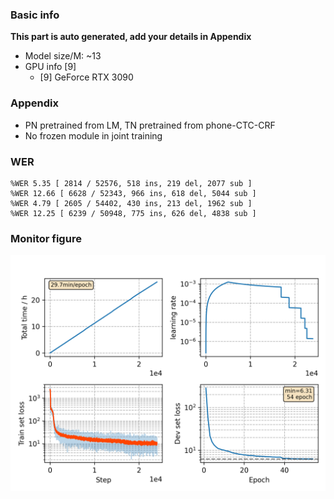### Basic info

**This part is auto generated, add your details in Appendix**

* Model size/M: ~13
* GPU info \[9\]
  * \[9\] GeForce RTX 3090

### Appendix

* PN pretrained from LM, TN pretrained from phone-CTC-CRF
* No frozen module in joint training

### WER
```
%WER 5.35 [ 2814 / 52576, 518 ins, 219 del, 2077 sub ]
%WER 12.66 [ 6628 / 52343, 966 ins, 618 del, 5044 sub ]
%WER 4.79 [ 2605 / 54402, 430 ins, 213 del, 1962 sub ]
%WER 12.25 [ 6239 / 50948, 775 ins, 626 del, 4838 sub ]
```

### Monitor figure
![monitor](./monitor.png)
